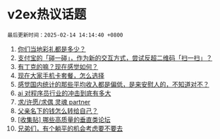 # v2ex热议话题

`最后更新时间：2025-02-14 14:14:40 +0800`

1. [你们当地彩礼都是多少？](https://www.v2ex.com/t/1111200)
1. [支付宝的「碰一碰」，作为新的交互方式，尝试反超二维码「扫一扫」？](https://www.v2ex.com/t/1111190)
1. [有丁克的嘛？现在感觉如何？](https://www.v2ex.com/t/1111404)
1. [现在大家手机卡套餐，怎么选择](https://www.v2ex.com/t/1111343)
1. [感觉国内统计的那些平均收入都是偏低，是来安慰人的，不知道对不？](https://www.v2ex.com/t/1111228)
1. [ai 对程序员行业的冲击到底有多大](https://www.v2ex.com/t/1111274)
1. [求/许愿/求偶 灵魂 partner](https://www.v2ex.com/t/1111315)
1. [父亲名下的钱怎么转给自己？](https://www.v2ex.com/t/1111213)
1. [[收集贴] 哪些高质量的垂直类论坛](https://www.v2ex.com/t/1111354)
1. [兄弟们，有个躺平的机会考虑要不要去](https://www.v2ex.com/t/1111415)

